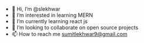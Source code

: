 - 👋 Hi, I’m @slekhwar
- 👀 I’m interested in learning MERN
- 🌱 I’m currently learning react js
- 💞️ I’m looking to collaborate on open source projects
- 📫 How to reach me sumitlekhwar9@gmail.com

<!---
slekhwar/slekhwar is a ✨ special ✨ repository because its `README.md` (this file) appears on your GitHub profile.
You can click the Preview link to take a look at your changes.
--->

